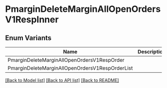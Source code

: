 # PmarginDeleteMarginAllOpenOrdersV1RespInner

## Enum Variants

| Name | Description |
|---- | -----|
| PmarginDeleteMarginAllOpenOrdersV1RespOrder |  |
| PmarginDeleteMarginAllOpenOrdersV1RespOrderList |  |

[[Back to Model list]](../README.md#documentation-for-models) [[Back to API list]](../README.md#documentation-for-api-endpoints) [[Back to README]](../README.md)


